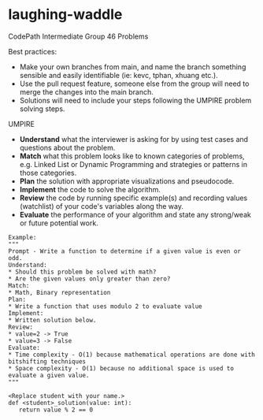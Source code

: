 # laughing-waddle
CodePath Intermediate Group 46 Problems

Best practices:
* Make your own branches from main, and name the branch something sensible and easily identifiable (ie: kevc, tphan, xhuang etc.).
* Use the pull request feature, someone else from the group will need to merge the changes into the main branch.
* Solutions will need to include your steps following the UMPIRE problem solving steps.

UMPIRE  
* **Understand** what the interviewer is asking for by using test cases and questions about the problem.  
* **Match** what this problem looks like to known categories of problems, e.g. Linked List or Dynamic Programming and strategies or patterns in those categories.  
* **Plan** the solution with appropriate visualizations and pseudocode.  
* **Implement** the code to solve the algorithm.  
* **Review** the code by running specific example(s) and recording values (watchlist) of your code's variables along the way.  
* **Evaluate** the performance of your algorithm and state any strong/weak or future potential work.  

```
Example:
"""
Prompt - Write a function to determine if a given value is even or odd.  
Understand:   
* Should this problem be solved with math?
* Are the given values only greater than zero?
Match:  
* Math, Binary representation
Plan:  
* Write a function that uses modulo 2 to evaluate value
Implement:  
* Written solution below.
Review:  
* value=2 -> True
* value=3 -> False
Evaluate:  
* Time complexity - O(1) because mathematical operations are done with bitshifting techniques
* Space complexity - O(1) because no additional space is used to evaluate a given value.
"""
```

```
<Replace student with your name.>
def <student>_solution(value: int):
   return value % 2 == 0
```
